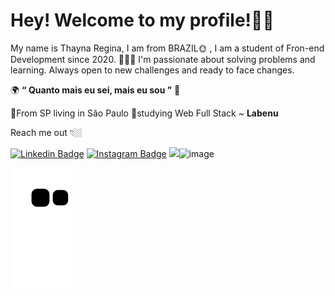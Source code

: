 # Hey! Welcome to my profile!🖖🦄

My name is Thayna Regina, I am  from BRAZIL🌞 , I am a student of Fron-end Development since 2020. 👩🏻‍💻
I'm passionate about solving problems and learning. Always open to new challenges and ready to face changes.

🌍 **“ Quanto mais eu sei, mais eu sou ”** 🧠

📍From SP living in São Paulo
🌈studying Web Full Stack ~   **Labenu**




Reach me out 👇🏼


[![Linkedin Badge](https://img.shields.io/badge/-LinkedIn-blue?style=flat-square&logo=Linkedin&logoColor=white&link=https://www.linkedin.com/in/thaynaregina/)](https://www.linkedin.com/in/thaynaregina/) [![Instagram Badge](https://img.shields.io/badge/-Instagram-violet?style=flat-square&logo=Instagram&logoColor=white&link=https://www.instagram.com/itezztai/)](https://www.instagram.com/itezztai/) 
<a href = "mailto:thaynareginam@hotmail.com"><img src="https://img.shields.io/badge/-Gmail-%23333?style=for-the-badge&logo=gmail&logoColor=white" target="_blank"></a>![image](https://user-images.githubusercontent.com/79390113/134647892-9fbcbad6-3bff-452b-9fe8-fe2cb6692f7c.png)




 
  ![Snake animation](https://github.com/rafaballerini/rafaballerini/blob/output/github-contribution-grid-snake.svg)
